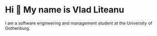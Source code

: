 Hi 👋 My name is Vlad Liteanu
=============================

I am a software engineering and management student at the University of Gothenburg.


